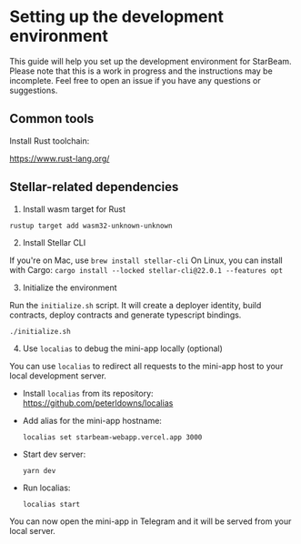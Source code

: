 # Setting up the development environment

This guide will help you set up the development environment for StarBeam.
Please note that this is a work in progress and the instructions may be incomplete.
Feel free to open an issue if you have any questions or suggestions.

## Common tools

Install Rust toolchain:

https://www.rust-lang.org/

## Stellar-related dependencies

1. Install wasm target for Rust

`rustup target add wasm32-unknown-unknown`

2. Install Stellar CLI

If you're on Mac, use `brew install stellar-cli`
On Linux, you can install with Cargo: `cargo install --locked stellar-cli@22.0.1 --features opt`

3. Initialize the environment

Run the `initialize.sh` script. It will create a deployer identity, build contracts, deploy contracts and generate typescript bindings.

`./initialize.sh`

4. Use `localias` to debug the mini-app locally (optional)

You can use `localias` to redirect all requests to the mini-app host to your local development server.

- Install `localias` from its repository: https://github.com/peterldowns/localias
- Add alias for the mini-app hostname:

    `localias set starbeam-webapp.vercel.app 3000`

- Start dev server:

    `yarn dev`

- Run localias:

    `localias start`

You can now open the mini-app in Telegram and it will be served from your local server.